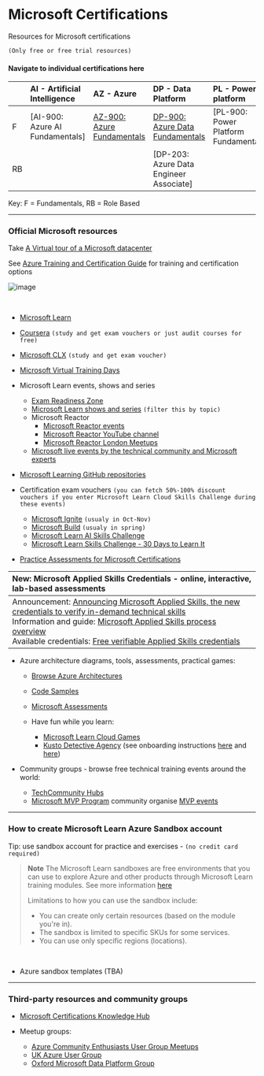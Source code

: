 # Microsoft Certifications

Resources for Microsoft certifications

`(Only free or free trial resources)`


#### Navigate to individual certifications here

<center>

|  | AI - Artificial Intelligence | AZ - Azure | DP - Data Platform | PL - Power platform |
| :--- | :--- | :--- | :--- | :--- |
| F | [AI-900: Azure AI Fundamentals] | [AZ-900: Azure Fundamentals](../main/AZ-900%20Azure%20Fundamentals.md) | [DP-900: Azure Data Fundamentals](../main/DP-900%20Azure%20Data%20Fundamentals.md) | [PL-900: Power Platform Fundamentals] |
| RB |  |   | [DP-203: Azure Data Engineer Associate] |   |

</center>

Key: F = Fundamentals, RB = Role Based


---

### Official Microsoft resources

Take [A Virtual tour of a Microsoft datacenter](https://datacenters.microsoft.com/globe/explore/datacenter) 

See [Azure Training and Certification Guide](https://query.prod.cms.rt.microsoft.com/cms/api/am/binary/RE4J5ea) for training and certification options 

![image](https://github.com/teator/MS-certifications/assets/7697511/2b7a1185-a3c9-4632-aff9-981d201bdec2)

<br>

 - [Microsoft Learn](https://learn.microsoft.com/en-gb/)
 
 - [Coursera](https://www.coursera.org/microsoft) `(study and get exam vouchers or just audit courses for free)`
 
 - [Microsoft CLX](https://clx.cloudevents.ai/events/39366311-ad15-4b90-9364-0252213842fa/my-tracks)  `(study and get exam voucher)`
 
 - [Microsoft Virtual Training Days](https://events.microsoft.com/en-us/mvtd?language=English&clientTimeZone=1)
 
 - Microsoft Learn events, shows and series
   - [Exam Readiness Zone](https://learn.microsoft.com/en-gb/shows/exam-readiness-zone/)
   - [Microsoft Learn shows and series](https://learn.microsoft.com/en-us/shows/browse) `(filter this by topic)`
   - Microsoft Reactor
     - [Microsoft Reactor events](https://developer.microsoft.com/en-us/reactor/)
     - [Microsoft Reactor YouTube channel](https://www.youtube.com/@MicrosoftReactor/playlists)
     - [Microsoft Reactor London Meetups](https://www.meetup.com/microsoft-reactor-london/)
   - [Microsoft live events by the technical community and Microsoft experts](https://learn.microsoft.com/en-us/events/)
 
 - [Microsoft Learning GitHub repositories](https://github.com/MicrosoftLearning)
 
 - Certification exam vouchers 
 `(you can fetch 50%-100% discount vouchers if you enter Microsoft Learn Cloud Skills Challenge during these events)`
   - [Microsoft Ignite](https://ignite.microsoft.com/en-US/home)  `(usualy in Oct-Nov)`
   - [Microsoft Build](https://build.microsoft.com/en-US/home)   `(usualy in spring)`
   - [Microsoft Learn AI Skills Challenge](https://www.microsoft.com/en-US/cloudskillschallenge/ai/)
   - [Microsoft Learn Skills Challenge - 30 Days to Learn It](https://developer.microsoft.com/en-US/offers/30-days-to-learn-it)
 
  - [Practice Assessments for Microsoft Certifications](https://learn.microsoft.com/en-gb/credentials/certifications/practice-assessments-for-microsoft-certifications)
 
 | **New:** Microsoft Applied Skills Credentials - online, interactive, lab-based assessments |
 | :--- |
 | Announcement: [Announcing Microsoft Applied Skills, the new credentials to verify in-demand technical skills](https://techcommunity.microsoft.com/t5/microsoft-learn-blog/announcing-microsoft-applied-skills-the-new-credentials-to/ba-p/3775645)  <br> Information and guide: [Microsoft Applied Skills process overview](https://learn.microsoft.com/en-gb/credentials/support/appliedskills-process-overview) <br> Available credentials: [Free verifiable Applied Skills credentials](https://learn.microsoft.com/en-gb/credentials/browse/?credential_types=applied%20skills) |
 
 - Azure architecture diagrams, tools, assessments, practical games:
   - [Browse Azure Architectures](https://learn.microsoft.com/en-us/azure/architecture/browse/)
   - [Code Samples](https://learn.microsoft.com/en-us/samples/browse/)
   - [Microsoft Assessments](https://learn.microsoft.com/en-us/assessments/browse/?page=1&pagesize=30)
   
   - Have fun while you learn:
     - [Microsoft Learn Cloud Games](https://learn.microsoft.com/en-gb/training/cloud-games)
	 - [Kusto Detective Agency](https://detective.kusto.io/) (see onboarding instructions [here](https://techcommunity.microsoft.com/t5/azure-data-explorer-blog/introducing-kusto-detective-agency-season-2-bigger-better-and/ba-p/3829614) and [here](https://techcommunity.microsoft.com/t5/azure-data-explorer-blog/unveiling-the-epic-opportunity-a-fun-game-to-explore-the-synapse/ba-p/3839297))
 
 
 - Community groups - browse free technical training events around the world:
   - [TechCommunity Hubs](https://techcommunity.microsoft.com/t5/communities/ct-p/communities)
   - [Microsoft MVP Program](https://mvp.microsoft.com/en-gb) community organise [MVP events](https://mvp.microsoft.com/en-US/search?target=Event&timeline=Upcoming)


---

### How to create Microsoft Learn Azure Sandbox account
  Tip: use sandbox account for practice and exercises - `(no credit card required)`
 
 > **Note**
 > The Microsoft Learn sandboxes are free environments that you can use to explore Azure and other products through Microsoft Learn training modules. See more information [here](https://learn.microsoft.com/en-us/training/support/faq?pivots=sandbox)
 > 
 > Limitations to how you can use the sandbox include:
 >  - You can create only certain resources (based on the module you're in).
 >  - The sandbox is limited to specific SKUs for some services.
 >  - You can use only specific regions (locations).
 > 
 
<br>
 
 
 - Azure sandbox templates (TBA)


---

### Third-party resources and community groups

 - [Microsoft Certifications Knowledge Hub](https://certs.msfthub.wiki/)
 
 - Meetup groups:
   - [Azure Community Enthusiasts User Group Meetups](https://www.meetup.com/azure-community-enthusiasts/)
   - [UK Azure User Group](https://www.meetup.com/ukazureusergroup/)
   - [Oxford Microsoft Data Platform Group](https://www.meetup.com/oxford-microsoft-data-platform-group/)


